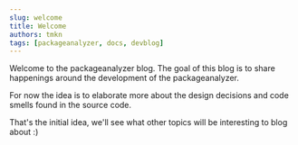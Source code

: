 ```yaml
---
slug: welcome
title: Welcome
authors: tmkn
tags: [packageanalyzer, docs, devblog]
---
```


Welcome to the packageanalyzer blog. The goal of this blog is to share happenings around the development of the packageanalyzer.

For now the idea is to elaborate more about the design decisions and code smells found in the source code.

That's the initial idea, we'll see what other topics will be interesting to blog about :)